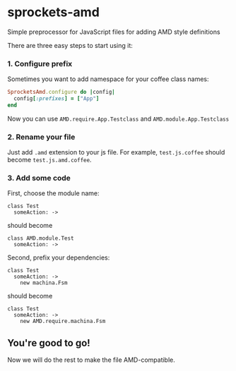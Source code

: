 sprockets-amd
============

Simple preprocessor for JavaScript files for adding AMD style definitions

There are three easy steps to start using it:

### 1. Configure prefix

Sometimes you want to add namespace for your coffee class names:

```ruby
SprocketsAmd.configure do |config|
  config[:prefixes] = ["App"]
end
```

Now you can use ```AMD.require.App.Testclass``` and ```AMD.module.App.Testclass```

### 2. Rename your file

Just add ```.amd``` extension to your js file. For example, ```test.js.coffee``` should become ```test.js.amd.coffee```.

### 3. Add some code

First, choose the module name:

``` coffee-script
class Test
  someAction: ->
```
should become

``` coffee-script
class AMD.module.Test
  someAction: ->
```
Second, prefix your dependencies:

``` coffee-script
class Test
  someAction: ->
    new machina.Fsm
```
should become
``` coffee-script
class Test
  someAction: ->
    new AMD.require.machina.Fsm
```

## You're good to go!
Now we will do the rest to make the file AMD-compatible.
